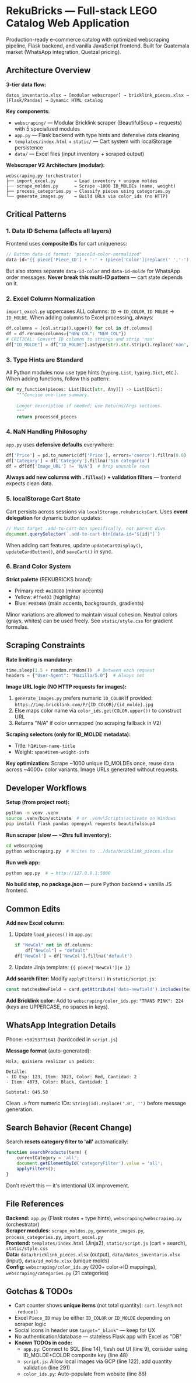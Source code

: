 <!-- Project-specific AI agent instructions for RekuBricks -->
# RekuBricks — Full-stack LEGO Catalog Web Application

Production-ready e-commerce catalog with optimized webscraping pipeline, Flask backend, and vanilla JavaScript frontend. Built for Guatemala market (WhatsApp integration, Quetzal pricing).

## Architecture Overview

**3-tier data flow:**
```
datos_inventario.xlsx → [modular webscraper] → bricklink_pieces.xlsx → [Flask/Pandas] → Dynamic HTML catalog
```

**Key components:**
- `webscraping/` — Modular Bricklink scraper (BeautifulSoup + requests) with 5 specialized modules
- `app.py` — Flask backend with type hints and defensive data cleaning
- `templates/index.html` + `static/` — Cart system with localStorage persistence
- `data/` — Excel files (input inventory + scraped output)

**Webscraper V2 Architecture (modular):**
```
webscraping.py (orchestrator)
├── import_excel.py       → Load inventory + unique moldes
├── scrape_moldes.py      → Scrape ~1000 ID_MOLDEs (name, weight)
├── process_categories.py → Classify pieces using categories.py
└── generate_images.py    → Build URLs via color_ids (no HTTP)
```

## Critical Patterns

### 1. Data ID Schema (affects all layers)
Frontend uses **composite IDs** for cart uniqueness:
```javascript
// Button data-id format: "pieceId-color-normalized"
data-id="{{ piece['Piece_ID'] + '-' + (piece['Color']|replace(' ','-')|lower) }}"
```
But also stores separate `data-id-color` and `data-id-molde` for WhatsApp order messages. **Never break this multi-ID pattern** — cart state depends on it.

### 2. Excel Column Normalization
`import_excel.py` uppercases ALL columns: `ID` → `ID_COLOR`, `ID MOLDE` → `ID_MOLDE`. When adding columns to Excel processing, always:
```python
df.columns = [col.strip().upper() for col in df.columns]
df = df.rename(columns={"NEW COL": "NEW_COL"})
# CRITICAL: Convert ID columns to strings and strip 'nan'
df["ID_MOLDE"] = df["ID_MOLDE"].astype(str).str.strip().replace('nan', '')
```

### 3. Type Hints are Standard
All Python modules now use type hints (`typing.List`, `typing.Dict`, etc.). When adding functions, follow this pattern:
```python
def my_function(pieces: List[Dict[str, Any]]) -> List[Dict]:
    """Concise one-line summary.
    
    Longer description if needed; use Returns/Args sections.
    """
    return processed_pieces
```

### 4. NaN Handling Philosophy
`app.py` uses **defensive defaults** everywhere:
```python
df['Price'] = pd.to_numeric(df['Price'], errors='coerce').fillna(0.0)
df['Category'] = df['Category'].fillna('Sin categoría')
df = df[df['Image_URL'] != 'N/A']  # Drop unusable rows
```
**Always add new columns with `.fillna()` + validation filters** — frontend expects clean data.

### 5. localStorage Cart State
Cart persists across sessions via `localStorage.rekubricksCart`. Uses **event delegation** for dynamic button updates:
```javascript
// Must target .add-to-cart-btn specifically, not parent divs
document.querySelector(`.add-to-cart-btn[data-id="${id}"]`)
```
When adding cart features, update `updateCartDisplay()`, `updateCardButton()`, and `saveCart()` in sync.

### 6. Brand Color System
**Strict palette** (REKUBRICKS brand):
- Primary red: `#e10800` (minor accents)
- Yellow: `#ffe403` (highlights)
- Blue: `#003465` (main accents, backgrounds, gradients)

Minor variations are allowed to maintain visual cohesion. Neutral colors (grays, whites) can be used freely. See `static/style.css` for gradient formulas.

## Scraping Constraints

**Rate limiting is mandatory:**
```python
time.sleep(1.5 + random.random())  # Between each request
headers = {"User-Agent": "Mozilla/5.0"}  # Always set
```

**Image URL logic (NO HTTP requests for images):**
1. `generate_images.py` prefers numeric `ID_COLOR` if provided: `https://img.bricklink.com/P/{ID_COLOR}/{id_molde}.jpg`
2. Else maps color name via `color_ids.get(COLOR.upper())` to construct URL
3. Returns "N/A" if color unmapped (no scraping fallback in V2)

**Scraping selectors (only for ID_MOLDE metadata):**
- Title: `h1#item-name-title`
- Weight: `span#item-weight-info`

**Key optimization:** Scrape ~1000 unique ID_MOLDEs once, reuse data across ~4000+ color variants. Image URLs generated without requests.

## Developer Workflows

**Setup (from project root):**
```bash
python -m venv .venv
source .venv/bin/activate  # or .venv\Scripts\activate on Windows
pip install flask pandas openpyxl requests beautifulsoup4
```

**Run scraper (slow — ~2hrs full inventory):**
```bash
cd webscraping
python webscraping.py  # Writes to ../data/bricklink_pieces.xlsx
```

**Run web app:**
```bash
python app.py  # → http://127.0.0.1:5000
```

**No build step, no package.json** — pure Python backend + vanilla JS frontend.

## Common Edits

**Add new Excel column:**
1. Update `load_pieces()` in `app.py`:
   ```python
   if "NewCol" not in df.columns:
       df["NewCol"] = "default"
   df['NewCol'] = df['NewCol'].fillna('default')
   ```
2. Update Jinja template: `{{ piece['NewCol']|e }}`

**Add search filter:**
Modify `applyFilters()` in `static/script.js`:
```javascript
const matchesNewField = card.getAttribute('data-newfield').includes(term);
```

**Add Bricklink color:**
Add to `webscraping/color_ids.py`: `"TRANS PINK": 224` (keys are UPPERCASE, no spaces in keys).

## WhatsApp Integration Details

Phone: `+50253771641` (hardcoded in `script.js`)

**Message format** (auto-generated):
```
Hola, quisiera realizar un pedido:

Detalle:
- ID Esp: 123, Item: 3023, Color: Red, Cantidad: 2
- Item: 4073, Color: Black, Cantidad: 1

Subtotal: Q45.50
```

Clean `.0` from numeric IDs: `String(id).replace('.0', '')` before message generation.

## Search Behavior (Recent Change)

Search **resets category filter to 'all'** automatically:
```javascript
function searchProducts(term) {
    currentCategory = 'all';
    document.getElementById('categoryFilter').value = 'all';
    applyFilters();
}
```
Don't revert this — it's intentional UX improvement.

## File References

**Backend:** `app.py` (Flask routes + type hints), `webscraping/webscraping.py` (orchestrator)  
**Scraper modules:** `scrape_moldes.py`, `generate_images.py`, `process_categories.py`, `import_excel.py`  
**Frontend:** `templates/index.html` (Jinja2), `static/script.js` (cart + search), `static/style.css`  
**Data:** `data/bricklink_pieces.xlsx` (output), `data/datos_inventario.xlsx` (input), `data/id_molde.xlsx` (unique molds)  
**Config:** `webscraping/color_ids.py` (200+ color→ID mappings), `webscraping/categories.py` (21 categories)

## Gotchas & TODOs

- Cart counter shows **unique items** (not total quantity): `cart.length` not `.reduce()`
- Excel `Piece_ID` may be either `ID_COLOR` or `ID_MOLDE` depending on scraper logic
- Social icons in header use `target="_blank"` — keep for UX
- No authentication/database — stateless Flask app with Excel as "DB"
- **Known TODOs in code:**
  - `app.py`: Connect to SQL (line 14), flesh out UI (line 9), consider using ID_MOLDE+COLOR composite key (line 48)
  - `script.js`: Allow local images via GCP (line 122), add quantity validation (line 291)
  - `color_ids.py`: Auto-populate from website (line 86)
